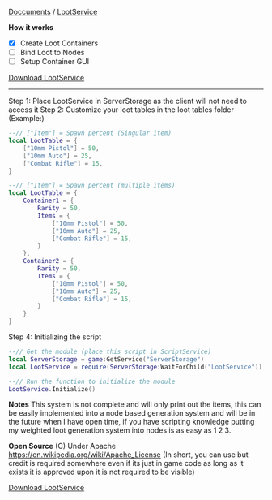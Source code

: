 [Doccuments](https://pringlecpp.github.io/Michaels-Resources/docs/LootService) / [LootService](https://pringlecpp.github.io/Michaels-Resources/docs/LootService)

**How it works**

- [x]  Create Loot Containers
- [ ]  Bind Loot to Nodes
- [ ]  Setup Container GUI

[Download LootService](https://raw.githubusercontent.com/PringleCPP/Michaels-Resources/main/Downloadables/FactionService.rbxm)

---

Step 1: Place LootService in ServerStorage as the client will not need to access it
Step 2: Customize your loot tables in the loot tables folder (Example:)
```lua
--// ["Item"] = Spawn percent (Singular item)
local LootTable = {
    ["10mm Pistol"] = 50,
    ["10mm Auto"] = 25,
    ["Combat Rifle"] = 15,
}
```

```lua
--// ["Item"] = Spawn percent (multiple items)
local LootTable = {
    Container1 = {
        Rarity = 50,
        Items = {
            ["10mm Pistol"] = 50,
            ["10mm Auto"] = 25,
            ["Combat Rifle"] = 15,
        }
    },
    Container2 = {
        Rarity = 50,
        Items = {
            ["10mm Pistol"] = 50,
            ["10mm Auto"] = 25,
            ["Combat Rifle"] = 15,
        }
    }
}
```

Step 4: Initializing the script
```lua
--// Get the module (place this script in ScriptService)
local ServerStorage = game:GetService("ServerStorage")
local LootService = require(ServerStorage:WaitForChild("LootService"))

--// Run the function to initialize the module
LootService.Initialize()
```

**Notes**
This system is not complete and will only print out the items, this can be easily implemented into a node based generation system and will be in the future when I have open time, if you have scripting knowledge putting my weighted loot generation system into nodes is as easy as 1 2 3.

**Open Source** (C) Under Apache https://en.wikipedia.org/wiki/Apache_License (In short, you can use but credit is required somewhere even if its just in game code as long as it exists it is approved upon it is not required to be visible)

[Download LootService](https://raw.githubusercontent.com/PringleCPP/Michaels-Resources/main/Downloadables/FactionService.rbxm)
